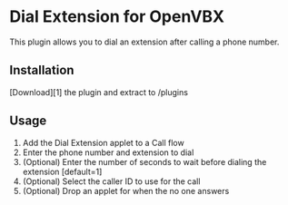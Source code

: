 # Dial Extension for OpenVBX

This plugin allows you to dial an extension after calling a phone number.

## Installation

[Download][1] the plugin and extract to /plugins

[2]: https://github.com/chadsmith/OpenVBX-Plugin-DialExtension/archives/master

## Usage

1. Add the Dial Extension applet to a Call flow
2. Enter the phone number and extension to dial
3. (Optional) Enter the number of seconds to wait before dialing the extension [default=1]
4. (Optional) Select the caller ID to use for the call
5. (Optional) Drop an applet for when the no one answers